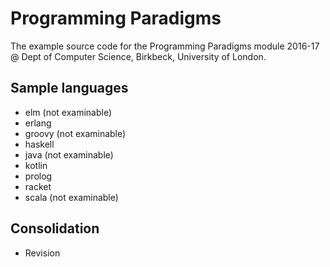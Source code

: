 # Programming Paradigms

The example source code for the Programming Paradigms module 2016-17 
@ Dept of Computer Science, Birkbeck, University of London.

## Sample languages
* elm (not examinable)
* erlang
* groovy (not examinable)
* haskell
* java (not examinable)
* kotlin
* prolog
* racket
* scala (not examinable)

## Consolidation

* Revision
